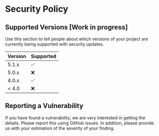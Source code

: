 # Security Policy

## Supported Versions [Work in progress]

Use this section to tell people about which versions of your project are
currently being supported with security updates.

| Version | Supported          |
| ------- | ------------------ |
| 5.1.x   | :white_check_mark: |
| 5.0.x   | :x:                |
| 4.0.x   | :white_check_mark: |
| < 4.0   | :x:                |

## Reporting a Vulnerability

If you have found a vulnerability, we are very interested in getting the details. 
Please report this using GitHub issues. 
In addition, please provide us with your estimation of the severity of your finding.
